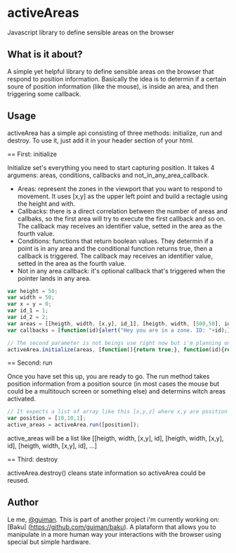 activeAreas
============

Javascript library to define sensible areas on the browser

What is it about?
-----------------

A simple yet helpful library to define sensible areas on the browser that respond to position information. Basically the idea is to determin if a certain soure of position information (like the mouse), is inside an area, and then triggering some callback.

Usage
-----

activeArea has a simple api consisting of three methods: initialize, run and destroy. To use it, just add it in your header section of your html.

== First: initialize

Initialize set's everything you need to start capturing position. It takes 4 argumens: areas, conditions, callbacks and not_in_any_area_callback.

* Areas: represent the zones in the viewport that you want to respond to movement. It uses [x,y] as the upper left point and build a rectagle using the height and with.
* Callbacks: there is a direct correlation between the number of areas and callbaks, so the first area will try to execute the first callback and so on. The callback may receives an identifier value, setted in the area as the fourth value.
* Conditions: functions that return boolean values. They determin if a point is in any area and the conditional function returns true, then a callback is triggered. The callback may receives an identifier value, setted in the area as the fourth value.
* Not in any area callback: it's optional callback that's triggered when the pointer lands in any area.

```javascript
var height = 50;
var width = 50;
var x = y = 0;
var id_1 = 1;
var id_2 = 2;
var areas = [[heigth, width, [x,y], id_1], [heigth, width, [500,50], id_2]];
var callbacks = [function(id){alert("Hey you are in a zone. ID: "+id);}, function(){alert("Hey you are in another zone");}];

// The second parameter is not beings use right now but i'm planning on adding conditions for the callbacks
activeArea.initialize(areas, [function(){return true;}, function(id){return id != 0;}], callbacks);
```

== Second: run

Once you have set this up, you are ready to go. The run method  takes position information from a position source (in most cases the mouse but could be a multitouch screen or something else) and determins witch areas activated.

```javascript
// It expects a list of array like this [x,y,z] where x,y are position and z might be magnitude, speed, time, etc.
var position = [10,10,1];
active_areas = activeArea.run([position]);
```

active_areas will be a list like [[heigth, width, [x,y], id], [heigth, width, [x,y], id], [heigth, width, [x,y], id], ...]

== Third: destroy

activeArea.destroy() cleans state information so activeArea could be reused.

Author
------

Le me, [@guiman](https://github.com/guiman). This is part of another project i'm currently working on: [Baku] (https://github.com/guiman/baku). A plataform that allows you to manipulate in a more human way your interactions with the browser using special but simple hardware. 